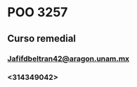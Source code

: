 # POO 3257

## Curso remedial

### <Ivan Jafifd Beltran Perez>

### <Jafifdbeltran42@aragon.unam.mx>

### <314349042>